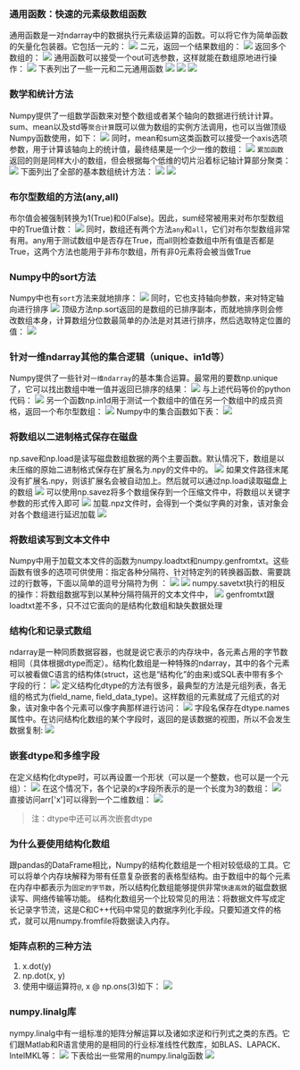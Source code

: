### 通用函数：快速的元素级数组函数
通用函数是一对ndarray中的数据执行元素级运算的函数。可以将它作为简单函数的矢量化包装器。它包括一元的：
![](https://upload-images.jianshu.io/upload_images/15777037-ac6ecbbf99b318e2.png?imageMogr2/auto-orient/strip%7CimageView2/2/w/1240)
二元，返回一个结果数组的：
![](https://upload-images.jianshu.io/upload_images/15777037-452de5ac35b63315.png?imageMogr2/auto-orient/strip%7CimageView2/2/w/1240)
返回多个数组的：
![](https://upload-images.jianshu.io/upload_images/15777037-838d02a7b1330ca5.png?imageMogr2/auto-orient/strip%7CimageView2/2/w/1240)
通用函数可以接受一个out可选参数，这样就能在数组原地进行操作：
![](https://upload-images.jianshu.io/upload_images/15777037-8b6da5f74036c165.png?imageMogr2/auto-orient/strip%7CimageView2/2/w/1240)
下表列出了一些一元和二元通用函数
![](https://upload-images.jianshu.io/upload_images/15777037-fa8cbcbc9d6c9be7.png?imageMogr2/auto-orient/strip%7CimageView2/2/w/1240)
![](https://upload-images.jianshu.io/upload_images/15777037-a44c7d1c616f9b04.png?imageMogr2/auto-orient/strip%7CimageView2/2/w/1240)
![](https://upload-images.jianshu.io/upload_images/15777037-ac3bd85f241d6bb4.png?imageMogr2/auto-orient/strip%7CimageView2/2/w/1240)

### 数学和统计方法
Numpy提供了一组数学函数来对整个数组或者某个轴向的数据进行统计计算。sum、mean以及std等`聚合计算`既可以做为数组的实例方法调用，也可以当做顶级Numpy函数使用，如下：
![](https://upload-images.jianshu.io/upload_images/15777037-3d5c3c5d432fb1ca.png?imageMogr2/auto-orient/strip%7CimageView2/2/w/1240)
同时，mean和sum这类函数可以接受一个axis选项参数，用于计算该轴向上的统计值，最终结果是一个少一维的数组：
![](https://upload-images.jianshu.io/upload_images/15777037-93d4f318f19243b7.png?imageMogr2/auto-orient/strip%7CimageView2/2/w/1240)
`累加函数`返回的则是同样大小的数组，但会根据每个低维的切片沿着标记轴计算部分聚类：
![](https://upload-images.jianshu.io/upload_images/15777037-ece5d103d6344d21.png?imageMogr2/auto-orient/strip%7CimageView2/2/w/1240)
下面列出了全部的基本数组统计方法：
![](https://upload-images.jianshu.io/upload_images/15777037-93f5fd51c59940c6.png?imageMogr2/auto-orient/strip%7CimageView2/2/w/1240)
![](https://upload-images.jianshu.io/upload_images/15777037-9193661a1ae65d88.png?imageMogr2/auto-orient/strip%7CimageView2/2/w/1240)

### 布尔型数组的方法(any,all)
布尔值会被强制转换为1(True)和0(False)。因此，sum经常被用来对布尔型数组中的True值计数：
![](https://upload-images.jianshu.io/upload_images/15777037-e7de4e5c78575039.png?imageMogr2/auto-orient/strip%7CimageView2/2/w/1240)
同时，数组还有两个方法`any`和`all`，它们对布尔型数组非常有用。any用于测试数组中是否存在True，而all则检查数组中所有值是否都是True，这两个方法也能用于非布尔数组，所有非0元素将会被当做True

### Numpy中的sort方法
Numpy中也有`sort`方法来就地排序：
![](https://upload-images.jianshu.io/upload_images/15777037-de196a586f07817c.png?imageMogr2/auto-orient/strip%7CimageView2/2/w/1240)
同时，它也支持轴向参数，来对特定轴向进行排序
![](https://upload-images.jianshu.io/upload_images/15777037-b79950b457a16138.png?imageMogr2/auto-orient/strip%7CimageView2/2/w/1240)
顶级方法np.sort返回的是数组的已排序副本，而就地排序则会修改数组本身，计算数组分位数最简单的办法是对其进行排序，然后选取特定位置的值：
![](https://upload-images.jianshu.io/upload_images/15777037-777b0edcafc9414c.png?imageMogr2/auto-orient/strip%7CimageView2/2/w/1240)

### 针对一维ndarray其他的集合逻辑（unique、in1d等）
Numpy提供了一些针对`一维ndarray`的基本集合运算。最常用的要数np.unique了，它可以找出数组中唯一值并返回已排序的结果：
![](https://upload-images.jianshu.io/upload_images/15777037-7bc14b39a5f4bfcc.png?imageMogr2/auto-orient/strip%7CimageView2/2/w/1240)
与上述代码等价的python代码：
![](https://upload-images.jianshu.io/upload_images/15777037-9c07e1dbfd522fd3.png?imageMogr2/auto-orient/strip%7CimageView2/2/w/1240)
另一个函数np.in1d用于测试一个数组中的值在另一个数组中的成员资格，返回一个布尔型数组：
![](https://upload-images.jianshu.io/upload_images/15777037-f6750814ada60eab.png?imageMogr2/auto-orient/strip%7CimageView2/2/w/1240)
Numpy中的集合函数如下表：
![](https://upload-images.jianshu.io/upload_images/15777037-6c355ede5c96372c.png?imageMogr2/auto-orient/strip%7CimageView2/2/w/1240)

### 将数组以二进制格式保存在磁盘
np.save和np.load是读写磁盘数组数据的两个主要函数。默认情况下，数组是以未压缩的原始二进制格式保存在扩展名为.npy的文件中的。
![](https://upload-images.jianshu.io/upload_images/15777037-a70e4fc8a00c8169.png?imageMogr2/auto-orient/strip%7CimageView2/2/w/1240)
如果文件路径末尾没有扩展名.npy，则该扩展名会被自动加上。然后就可以通过np.load读取磁盘上的数组
![](https://upload-images.jianshu.io/upload_images/15777037-5f8a50ebdace8ddd.png?imageMogr2/auto-orient/strip%7CimageView2/2/w/1240)
可以使用np.savez将多个数组保存到一个压缩文件中，将数组以关键字参数的形式传入即可
![](https://upload-images.jianshu.io/upload_images/15777037-d6e44c62591aef18.png?imageMogr2/auto-orient/strip%7CimageView2/2/w/1240)
加载.npz文件时，会得到一个类似字典的对象，该对象会对各个数组进行延迟加载
![](https://upload-images.jianshu.io/upload_images/15777037-7674b055754c8a2b.png?imageMogr2/auto-orient/strip%7CimageView2/2/w/1240)

### 将数组读写到文本文件中
Numpy中用于加载文本文件的函数为numpy.loadtxt和numpy.genfromtxt。这些函数有很多的选项可供使用：指定各种分隔符、针对特定列的转换器函数、需要跳过的行数等，下面以简单的逗号分隔符为例 ：
![](https://upload-images.jianshu.io/upload_images/15777037-2c0ce074161a16a1.png?imageMogr2/auto-orient/strip%7CimageView2/2/w/1240)
![](https://upload-images.jianshu.io/upload_images/15777037-2b6a5378d6431d21.png?imageMogr2/auto-orient/strip%7CimageView2/2/w/1240)
numpy.savetxt执行的相反的操作：将数组数据写到以某种分隔符隔开的文本文件中，
![](https://upload-images.jianshu.io/upload_images/15777037-ac4901e01c6f3f0f.png?imageMogr2/auto-orient/strip%7CimageView2/2/w/1240)
genfromtxt跟loadtxt差不多，只不过它面向的是结构化数组和缺失数据处理

### 结构化和记录式数组
ndarray是一种同质数据容器，也就是说它表示的内存块中，各元素占用的字节数相同（具体根据dtype而定）。结构化数组是一种特殊的ndarray，其中的各个元素可以被看做C语言的结构体(struct，这也是“结构化”的由来)或SQL表中带有多个字段的行：
![](https://upload-images.jianshu.io/upload_images/15777037-a89c115fe98672fb.png?imageMogr2/auto-orient/strip%7CimageView2/2/w/1240)
定义结构化dtype的方法有很多，最典型的方法是元组列表，各无组的格式为(field_name, field_data_type)。这样数组的元素就成了元组式的对象，该对象中各个元素可以像字典那样进行访问：
![](https://upload-images.jianshu.io/upload_images/15777037-8012db4679b08068.png?imageMogr2/auto-orient/strip%7CimageView2/2/w/1240)
字段名保存在dtype.names属性中。在访问结构化数组的某个字段时，返回的是该数据的视图，所以不会发生数据复制:
![](https://upload-images.jianshu.io/upload_images/15777037-b96442eccaf9786d.png?imageMogr2/auto-orient/strip%7CimageView2/2/w/1240)

### 嵌套dtype和多维字段
在定义结构化dtype时，可以再设置一个形状（可以是一个整数，也可以是一个元组）：
![](https://upload-images.jianshu.io/upload_images/15777037-0e8e2ad674d8ebc4.png?imageMogr2/auto-orient/strip%7CimageView2/2/w/1240)
在这个情况下，各个记录的x字段所表示的是一个长度为3的数组：
![](https://upload-images.jianshu.io/upload_images/15777037-6522f50464d57184.png?imageMogr2/auto-orient/strip%7CimageView2/2/w/1240)
直接访问arr['x']可以得到一个二维数组：
![](https://upload-images.jianshu.io/upload_images/15777037-cda817efeb04e773.png?imageMogr2/auto-orient/strip%7CimageView2/2/w/1240)
> 注：dtype中还可以再次嵌套dtype

### 为什么要使用结构化数组
跟pandas的DataFrame相比，Numpy的结构化数组是一个相对较低级的工具。它可以将单个内存块解释为带有任意复杂嵌套的表格型结构。由于数组中的每个元素在内存中都表示为`固定的字节数`，所以结构化数组能够提供非常`快速高效`的磁盘数据读写、网络传输等功能。
结构化数组另一个比较常见的用法：将数据文件写成定长记录字节流，这是C和C++代码中常见的数据序列化手段。只要知道文件的格式，就可以用numpy.fromfile将数据读入内存。

### 矩阵点积的三种方法
1. x.dot(y)
2. np.dot(x, y)
3. 使用中缀运算符`@`, x @ np.ons(3)如下：
![](https://upload-images.jianshu.io/upload_images/15777037-7beb1b88dc2f7e48.png?imageMogr2/auto-orient/strip%7CimageView2/2/w/1240)

### numpy.linalg库
nympy.linalg中有一组标准的矩阵分解运算以及诸如求逆和行列式之类的东西。它们跟Matlab和R语言使用的是相同的行业标准线性代数库，如BLAS、LAPACK、IntelMKL等：
![](https://upload-images.jianshu.io/upload_images/15777037-976a8f5d1e8188fb.png?imageMogr2/auto-orient/strip%7CimageView2/2/w/1240)
下表给出一些常用的numpy.linalg函数
![](https://upload-images.jianshu.io/upload_images/15777037-9943bacb2a82643f.png?imageMogr2/auto-orient/strip%7CimageView2/2/w/1240)

